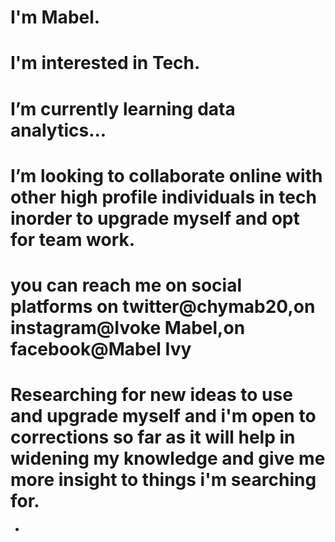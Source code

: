 # I'm Mabel.
# I'm interested in Tech.
# I’m currently learning data analytics...
# I’m looking to collaborate online with other high profile individuals in tech inorder to upgrade myself and opt for team work. 
# you can reach me on social platforms on twitter@chymab20,on instagram@Ivoke Mabel,on facebook@Mabel Ivy
# Researching for new ideas to use and upgrade myself and i'm open to corrections so far as it will help in widening my knowledge and give me more insight to things i'm searching for.
- 
